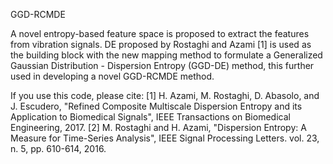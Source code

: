 </t>GGD-RCMDE<t>

A novel entropy-based feature space is proposed to extract the features from vibration signals. DE proposed by Rostaghi and Azami [1] is used as the building block with the new mapping method to formulate a Generalized Gaussian Distribution - Dispersion Entropy (GGD-DE) method, this further used in developing a novel GGD-RCMDE method.

If you use this code, please cite:
[1] H. Azami, M. Rostaghi, D. Abasolo, and J. Escudero, "Refined Composite Multiscale Dispersion Entropy and its Application to Biomedical Signals", IEEE Transactions on Biomedical Engineering, 2017.
[2] M. Rostaghi and H. Azami, "Dispersion Entropy: A Measure for Time-Series Analysis", IEEE Signal Processing Letters. vol. 23, n. 5, pp. 610-614, 2016.

